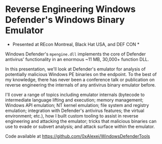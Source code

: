 
# Reverse Engineering Windows Defender's Windows Binary Emulator

* Presented at REcon Montreal, Black Hat USA, and DEF CON *

Windows Defender's `mpengine.dll` implements the core of Defender antivirus' functionality in an enormous ~11 MB, 30,000+ function DLL. 

In this presentation, we'll look at Defender's emulator for analysis of potentially malicious Windows PE binaries on the endpoint. To the best of my knowledge, there has never been a conference talk or publication on reverse engineering the internals of any antivirus binary emulator before.

I'll cover a range of topics including emulator internals (bytecode to intermediate language lifting and execution; memory management; Windows API emulation; NT kernel emulation; file system and registry emulation; integration with Defender's antivirus features; the virtual environment; etc.), how I built custom tooling to assist in reverse engineering and attacking the emulator; tricks that malicious binaries can use to evade or subvert analysis; and attack surface within the emulator. 

Code available at <https://github.com/0xAlexei/WindowsDefenderTools>

